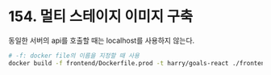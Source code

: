 # 154. 멀티 스테이지 이미지 구축

동일한 서버의 api를 호출할 때는 localhost를 사용하지 않는다.

```bash
# -f: docker file의 이름을 지정할 때 사용
docker build -f frontend/Dockerfile.prod -t harry/goals-react ./frontend
```

